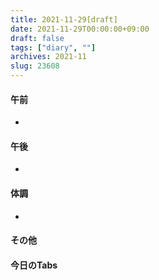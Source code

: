 ```yaml
---
title: 2021-11-29[draft]
date: 2021-11-29T00:00:00+09:00
draft: false
tags: ["diary", ""]
archives: 2021-11
slug: 23608
---
```

#### 午前
- 
#### 午後
- 
#### 体調
- 
#### その他
#### 今日のTabs